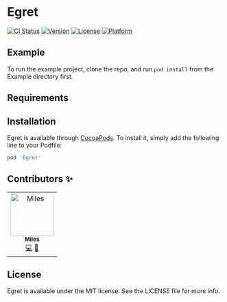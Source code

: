 # Egret

[![CI Status](https://img.shields.io/travis/Thisismy0312/Egret.svg?style=flat)](https://travis-ci.org/Thisismy0312/Egret)
[![Version](https://img.shields.io/cocoapods/v/Egret.svg?style=flat)](https://cocoapods.org/pods/Egret)
[![License](https://img.shields.io/cocoapods/l/Egret.svg?style=flat)](https://cocoapods.org/pods/Egret)
[![Platform](https://img.shields.io/cocoapods/p/Egret.svg?style=flat)](https://cocoapods.org/pods/Egret)

## Example

To run the example project, clone the repo, and run `pod install` from the Example directory first.

## Requirements

## Installation

Egret is available through [CocoaPods](https://cocoapods.org). To install
it, simply add the following line to your Podfile:

```ruby
pod 'Egret'
```

## Contributors ✨

<table>
  <tr>
    <td align="center"><a href="https://paiyou.co/"><img src="https://avatars3.githubusercontent.com/u/15723059?s=400&u=b0a0ec8f555b843a99dce0bffddac285e4196e85&v=4" width="100px;" alt="Miles"/><br /><sub><b>Miles</b></sub></a><br /><a href="https://github.com/ruilisi/Egret/commits?author=Thisismy0312" title="Code">💻</a> <a href="https://github.com/ruilisi/Egret/commits?author=Thisismy0312" title="Documentation">📖</a></td>
  </tr>
</table>

## License

Egret is available under the MIT license. See the LICENSE file for more info.

